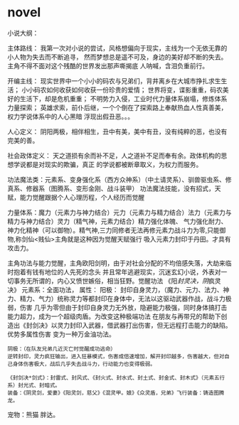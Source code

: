 # novel
小说大纲：

主体路线：
	我第一次对小说的尝试，风格想偏向于现实，主线为一个无依无靠的小人物为失去而不断追寻，
然而梦想总是遥不可及，身边的美好却不断的失去。主角不得不面对这个残酷的世界发出那声嘶揭底
人呐喊，含泪负重前行。

开编主线：
	现实世界中一个小小的码农与兄弟们，背井离乡在大城市挣扎求生生活；
	小小码农如何收获如何收获一份珍贵的爱情；
	世界将变，谍影重重，码农美好的生活下，却是危机重重；
	不明势力入侵，工业时代力量体系崩塌，修炼体系力量探索；
	英雄求索，前仆后继，一个个倒在了探索路上奉献热血人性真善美，权力学说体系中的人心黑暗
浮现出假丑恶。。。

人心定义：
	阴阳两极，相伴相生，丑中有美，美中有丑，没有纯粹的恶，也没有完美的善。

社会政体定义：
	天之道损有余而补不足，人之道补不足而奉有余。政体机构的思想学说都是对现实的欺骗，真正
的学说都被断章取义，为权力而服务。

功法魔法类：元素系、变身强化系（西方众神系）（中土请灵系）、驯兽驱虫系、修真系、修器系（图腾系、变形金刚、战斗装甲）
	功法魔法技能，没有招式，天赋，能力觉醒跟据个人心理历程，个人经历而觉醒
	
力量体系：魔力（元素力与神力结合）元力（元素力与精力结合）法力（元素力与精力与神力结合）灵力（精气神，元素力结合）精力强化体魄、
气力强化耐力、神力化精神（可以御物）。精气神,三力同修者无法再修元素力战斗力为零,只能御物,称剑仙<贱仙>主角就是这种因为觉醒天赋强行
吸入元素力封印于丹田。才具有攻击力。	
	
主角功法与能力觉醒，主角欧阳剑明，由于对社会分配的不均倍感失落，大劫来临时抱着有钱有地位的人先死的念头
并且常年逃避现实，沉迷玄幻小说，外表对一切事务无所谓的，内心又愤世嫉俗，相当狂野。觉醒功法 《阳*封灵决，阴*疯灵决》
元素系：全面功法，
属性：
	阳极：
	封印自身灵力，（魔力、元力、法力、神力、精力、气力）统称灵力等都封印在身体中，无法以这驱动武器作战，战斗力极弱，伤害
几乎为零但由于封印自身灵力无外放，隐避能力极强，同时身体搞打击能力超力，成为一个超级肉盾。为改变这种极端功法
在朋友与再带兄的帮助下创造出《封剑决》以灵力封印入武器，借武器打出伤害，但无远程打击能力的缺陷。优势多属性伤害
变为一种万金油功法。

	阴极：（在队友兄弟几近灭亡时觉醒成功逃命）
	逆转封印，灵力疯狂输出，进入狂暴模式，伤害成倍速增加，解开封印越多，伤害越大，但对自己身体伤害极大，战后几乎失去战斗力，行动能力也变得极弱。

	《封剑决*剑式》：封雷式、封风式、《封火式、封水式、封土式、封金式、封木式》（元素五行系）封光式、封暗式。
	装备：《阴灵剑，爱妻》《阳灵剑，慈父》《混灵甲。娘》《众灵盾，兄弟》飞行装备：铸造图腾龙。
宠物：熊猫 胖达。
		
	

	
	
	
	
	
	
